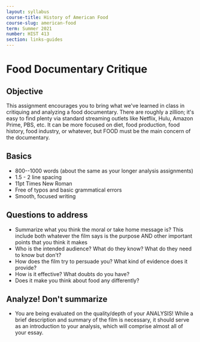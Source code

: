 ```yaml
---
layout: syllabus
course-title: History of American Food
course-slug: american-food
term: Summer 2021
number: HIST 413
section: links-guides
---
```


# Food Documentary Critique

## Objective
This assignment encourages you to bring what we've learned in class in critiquing and analyzing a food documentary. There are roughly a zillion; it's easy to find plenty via standard streaming outlets like Netflix, Hulu, Amazon Prime, PBS, etc. It can be more focused on diet, food production, food history, food industry, or whatever, but FOOD must be the main concern of the documentary.

## Basics
- 800--1000 words (about the same as your longer analysis assignments)
- 1.5 - 2 line spacing
- 11pt Times New Roman
- Free of typos and basic grammatical errors
- Smooth, focused writing

## Questions to address
- Summarize what you think the moral or take home message is? This include both whatever the film says is the purpose AND other important points that you think it makes
- Who is the intended audience? What do they know? What do they need to know but don't?
- How does the film try to persuade you? What kind of evidence does it provide?
- How is it effective? What doubts do you have?
- Does it make you think about food any differently?

## Analyze! Don't summarize
- You are being evaluated on the quality/depth of your ANALYSIS! While a brief description and summary of the film is necessary, it should serve as an introduction to your analysis, which will comprise almost all of your essay.
